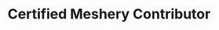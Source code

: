 ---
type: "certification"
id: "44e9bcf5-fefe-4301-a0bf-aaeb7cc4d6bb"
title: "Certified Meshery Contributor"
description: "The Certified Meshery Contributor focuses on validating open-source contributions to Meshery, bridging user proficiency and advanced operational/architectural skills. It recognizes individuals who actively enhance the Meshery ecosystem through code, documentation, or community efforts."
banner: "meshery-learn-logo-white.png"
weight: 1
tags: [meshery, open source, contributor]
level: "beginner"
categories: "platform"

badge:
   svg: "meshery-generic.png"
   png: "meshery-generic.png"
   title: "Certified Meshery Contributor"
   description: "The Certified Meshery Contributor badge recognizes individuals who actively enhance the Meshery ecosystem through code, documentation, or community efforts."

certificate:
    title: "Certified Meshery Contributor"
    description: "The Certified Meshery Contributor focuses on validating open-source contributions to Meshery, bridging user proficiency and advanced operational/architectural skills. It recognizes individuals who actively enhance the Meshery ecosystem through code, documentation, or community efforts."
    issuing_authorities:
      - name: "Meshery"
        role: "Maintainers"
        signature_url: "https://upload.wikimedia.org/wikipedia/commons/a/ac/Chris_Hemsworth_Signature.png"
---